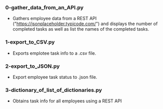 ### 0-gather_data_from_an_API.py
- Gathers employee data from a REST API ("https://jsonplaceholder.typicode.com/")
and displays the number of completed tasks as well as list the names of the
completed tasks.
### 1-export_to_CSV.py
- Exports emplotee task info to a .csv file.
### 2-export_to_JSON.py
- Export employee task status to .json file.
### 3-dictionary_of_list_of_dictionaries.py
- Obtains task info for all employees using a REST API
